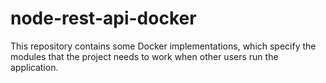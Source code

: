 # node-rest-api-docker

This repository contains some Docker implementations, which specify the modules that the project needs to work when other users run the application.
